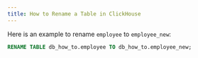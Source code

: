 ```yaml
---
title: How to Rename a Table in ClickHouse
---
```


Here is an example to rename `employee` to `employee_new`:

```sql
RENAME TABLE db_how_to.employee TO db_how_to.employee_new;
```

